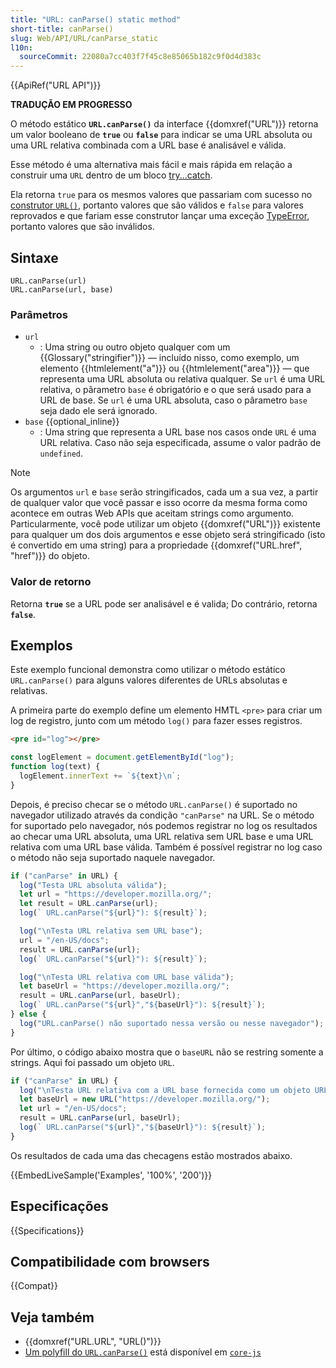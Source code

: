 ```yaml
---
title: "URL: canParse() static method"
short-title: canParse()
slug: Web/API/URL/canParse_static
l10n:
  sourceCommit: 22080a7cc403f7f45c8e85065b182c9f0d4d383c
---
```


{{ApiRef("URL API")}}

**TRADUÇÃO EM PROGRESSO**

O método estático **`URL.canParse()`**  da interface {{domxref("URL")}} retorna um valor booleano de **`true`** ou **`false`** para indicar se uma URL absoluta ou uma URL relativa combinada com a URL base é analisável e válida.

Esse método é uma alternativa mais fácil e mais rápida em relação a construir uma `URL` dentro de um bloco [try...catch](/pt-BR/docs/Web/JavaScript/Reference/Statements/try...catch).

Ela retorna `true` para os mesmos valores que passariam com sucesso no [construtor `URL()`](/en-US/docs/Web/API/URL/URL), portanto valores que são válidos e `false` para valores reprovados e que fariam esse construtor lançar uma exceção [TypeError](/pt-BR/docs/Web/JavaScript/Reference/Global_Objects/TypeError), portanto valores que são inválidos.

## Sintaxe

```js-nolint
URL.canParse(url)
URL.canParse(url, base)
```

### Parâmetros

- `url`
  - : Uma string ou outro objeto qualquer com um {{Glossary("stringifier")}} — incluído nisso, como exemplo, um elemento {{htmlelement("a")}} ou {{htmlelement("area")}} — que representa uma URL absoluta ou relativa qualquer.
    Se `url` é uma URL relativa, o pârametro `base` é obrigatório e o que será usado para a URL de base.
    Se `url` é uma URL absoluta, caso o pârametro `base` seja dado ele será ignorado.
- `base` {{optional_inline}}
  - : Uma string que representa a URL base nos casos onde `URL` é uma URL relativa.
    Caso não seja especificada, assume o valor padrão de `undefined`.

> [!NOTE]
> Os argumentos `url` e `base` serão stringificados, cada um a sua vez, a partir de qualquer valor que você passar e isso ocorre da mesma forma como acontece em outras Web APIs que aceitam strings como argumento.
> Particularmente, você pode utilizar um objeto {{domxref("URL")}} existente para qualquer um dos dois argumentos e esse objeto será stringificado (isto é convertido em uma string) para a propriedade {{domxref("URL.href", "href")}} do objeto.

### Valor de retorno

Retorna **`true`** se a URL pode ser analisável e é valida; Do contrário, retorna **`false`**.

## Exemplos

Este exemplo funcional demonstra como utilizar o método estático `URL.canParse()` para alguns valores diferentes de URLs absolutas e relativas.

A primeira parte do exemplo define um elemento HMTL `<pre>` para criar um log de registro, junto com um método `log()` para fazer esses registros.

```html
<pre id="log"></pre>
```

```js
const logElement = document.getElementById("log");
function log(text) {
  logElement.innerText += `${text}\n`;
}
```

Depois, é preciso checar se o método `URL.canParse()` é suportado no navegador utilizado através da condição `"canParse"` na URL.
Se o método for suportado pelo navegador, nós podemos registrar no log os resultados ao checar uma URL absoluta, uma URL relativa sem URL base e uma URL relativa com uma URL base válida.
Também é possível registrar no log caso o método não seja suportado naquele navegador.

```js
if ("canParse" in URL) {
  log("Testa URL absoluta válida");
  let url = "https://developer.mozilla.org/";
  let result = URL.canParse(url);
  log(` URL.canParse("${url}"): ${result}`);

  log("\nTesta URL relativa sem URL base");
  url = "/en-US/docs";
  result = URL.canParse(url);
  log(` URL.canParse("${url}"): ${result}`);

  log("\nTesta URL relativa com URL base válida");
  let baseUrl = "https://developer.mozilla.org/";
  result = URL.canParse(url, baseUrl);
  log(` URL.canParse("${url}","${baseUrl}"): ${result}`);
} else {
  log("URL.canParse() não suportado nessa versão ou nesse navegador");
}
```

Por último, o código abaixo mostra que o `baseURL` não se restring somente a strings.
Aqui foi passado um objeto `URL`.

```js
if ("canParse" in URL) {
  log("\nTesta URL relativa com a URL base fornecida como um objeto URL");
  let baseUrl = new URL("https://developer.mozilla.org/");
  let url = "/en-US/docs";
  result = URL.canParse(url, baseUrl);
  log(` URL.canParse("${url}","${baseUrl}"): ${result}`);
}
```

Os resultados de cada uma das checagens estão mostrados abaixo.

{{EmbedLiveSample('Examples', '100%', '200')}}

## Especificações

{{Specifications}}

## Compatibilidade com browsers

{{Compat}}

## Veja também

- {{domxref("URL.URL", "URL()")}}
- [Um polyfill do `URL.canParse()`](https://github.com/zloirock/core-js#url-and-urlsearchparams) está disponível em [`core-js`](https://github.com/zloirock/core-js)
